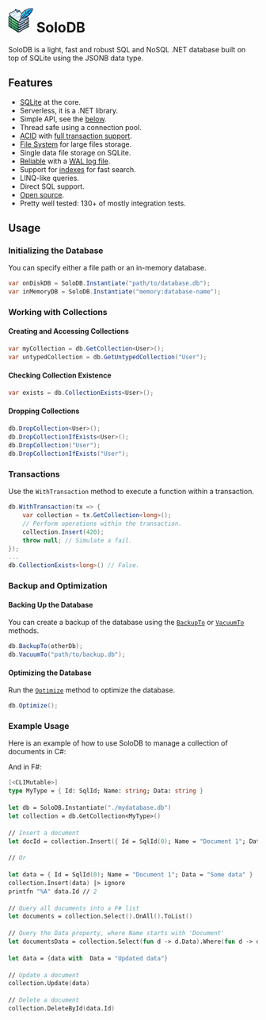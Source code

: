 # <img src="./icon.png" alt="icon" width="50"/> SoloDB

SoloDB is a light, fast and robust SQL and NoSQL .NET database built on top of SQLite using the JSONB data type.

## Features

- [SQLite](https://sqlite.org/) at the core.
- Serverless, it is a .NET library.
- Simple API, see the [below](#usage).
- Thread safe using a connection pool.
- [ACID](https://www.sqlite.org/transactional.html) with [full transaction support](#transactions).
- [File System](./Tests/FileSystemTests.fs) for large files storage.
- Single data file storage on SQLite.
- [Reliable](https://sqlite.org/hirely.html) with a [WAL log file](https://www.sqlite.org/wal.html).
- Support for [indexes](https://www.sqlite.org/expridx.html) for fast search.
- LINQ-like queries.
- Direct SQL support.
- [Open source](./LICENSE.txt).
- Pretty well tested: 130+ of mostly integration tests.

## Usage

### Initializing the Database

You can specify either a file path or an in-memory database.

```csharp
var onDiskDB = SoloDB.Instantiate("path/to/database.db");
var inMemoryDB = SoloDB.Instantiate("memory:database-name");
```

### Working with Collections

#### Creating and Accessing Collections

```csharp
var myCollection = db.GetCollection<User>();
var untypedCollection = db.GetUntypedCollection("User");
```

#### Checking Collection Existence

```csharp
var exists = db.CollectionExists<User>();
```

#### Dropping Collections


```csharp
db.DropCollection<User>();
db.DropCollectionIfExists<User>();
db.DropCollection("User");
db.DropCollectionIfExists("User");
```

### Transactions

Use the `WithTransaction` method to execute a function within a transaction.

```csharp
db.WithTransaction(tx => {
    var collection = tx.GetCollection<long>();
    // Perform operations within the transaction.
    collection.Insert(420);    
    throw null; // Simulate a fail.
});
...
db.CollectionExists<long>() // False.
```

### Backup and Optimization

#### Backing Up the Database

You can create a backup of the database using the [`BackupTo`](https://www.sqlite.org/backup.html) or [`VacuumTo`](https://www.sqlite.org/lang_vacuum.html#vacuuminto) methods.

```csharp
db.BackupTo(otherDb);
db.VacuumTo("path/to/backup.db");
```

#### Optimizing the Database

Run the [`Optimize`](https://www.sqlite.org/pragma.html#pragma_optimize) method to optimize the database.

```csharp
db.Optimize();
```

### Example Usage

Here is an example of how to use SoloDB to manage a collection of documents in C#:


And in F#:

```fsharp
[<CLIMutable>]
type MyType = { Id: SqlId; Name: string; Data: string }

let db = SoloDB.Instantiate("./mydatabase.db")
let collection = db.GetCollection<MyType>()
        
// Insert a document
let docId = collection.Insert({ Id = SqlId(0); Name = "Document 1"; Data = "Some data" })
        
// Or
        
let data = { Id = SqlId(0); Name = "Document 1"; Data = "Some data" }
collection.Insert(data) |> ignore
printfn "%A" data.Id // 2
        
// Query all documents into a F# list
let documents = collection.Select().OnAll().ToList()
        
// Query the Data property, where Name starts with 'Document'
let documentsData = collection.Select(fun d -> d.Data).Where(fun d -> d.Name.StartsWith "Document").ToList()
        
let data = {data with  Data = "Updated data"}
        
// Update a document
collection.Update(data)
        
// Delete a document
collection.DeleteById(data.Id)
```
